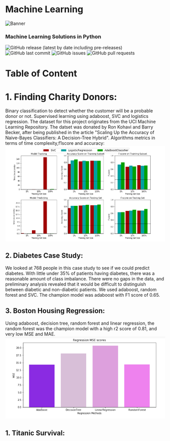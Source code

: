 # Machine Learning


<!-- Add banner here -->
![Banner](https://miro.medium.com/max/1400/1*c_fiB-YgbnMl6nntYGBMHQ.jpeg)


<!-- Add buttons here -->
###  Machine Learning Solutions in Python

![GitHub release (latest by date including pre-releases)](https://img.shields.io/github/v/release/navendu-pottekkat/awesome-readme?include_prereleases)
![GitHub last commit](https://img.shields.io/github/last-commit/navendu-pottekkat/awesome-readme)
![GitHub issues](https://img.shields.io/github/issues-raw/navendu-pottekkat/awesome-readme)
![GitHub pull requests](https://img.shields.io/github/issues-pr/navendu-pottekkat/awesome-readme)

# Table of Content

# 1. Finding Charity Donors:

Binary classification to detect whether the customer will be a probable donor or not.
Supervised learning using adaboost, SVC and logistics regression.
The dataset for this project originates from the UCI Machine Learning Repository. The datset was donated by Ron Kohavi and Barry Becker, after being published in the article "Scaling Up the Accuracy of Naive-Bayes Classifiers: A Decision-Tree Hybrid". 
Algorithms metrics in terms of time complexity,f1score and accuracy:<br>
![alt text](https://github.com/khadija267/Machine-Learning/blob/main/images/donors.png?raw=true)


## 2. Diabetes Case Study:
We looked at 768 people in this case study to see if we could predict diabetes. With little under 35% of patients having diabetes, there was a reasonable amount of class imbalance. There were no gaps in the data, and preliminary analysis revealed that it would be difficult to distinguish between diabetic and non-diabetic patients. We used adaboost, random forest and SVC. The champion model was adaboost with F1 score of 0.65. 
## 3. Boston Housing Regression:
Using adaboost, decision tree, random forest and linear regression, the random forest was the champion model with a high r2 score of 0.81, and very low MSE and MAE.
![alt text](https://github.com/khadija267/Machine-Learning/blob/main/images/3.png?raw=true)




## 1. Titanic Survival:




